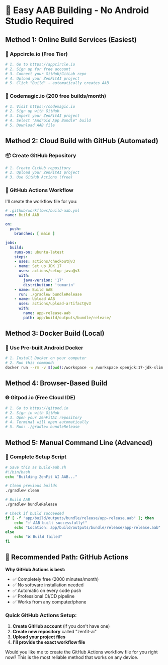 # 🚀 Easy AAB Building - No Android Studio Required

## Method 1: Online Build Services (Easiest)

### **🎯 Appcircle.io (Free Tier)**
```bash
# 1. Go to https://appcircle.io
# 2. Sign up for free account
# 3. Connect your GitHub/GitLab repo
# 4. Upload your ZenFitAI project
# 5. Click "Build" - automatically creates AAB
```

### **🔧 Codemagic.io (200 free builds/month)**
```bash
# 1. Visit https://codemagic.io
# 2. Sign up with GitHub
# 3. Import your ZenFitAI project
# 4. Select "Android App Bundle" build
# 5. Download AAB file
```

## Method 2: Cloud Build with GitHub (Automated)

### **📦 Create GitHub Repository**
```bash
# 1. Create GitHub repository
# 2. Upload your ZenFitAI project
# 3. Use GitHub Actions (free)
```

### **🤖 GitHub Actions Workflow**
I'll create the workflow file for you:

```yaml
# .github/workflows/build-aab.yml
name: Build AAB

on:
  push:
    branches: [ main ]

jobs:
  build:
    runs-on: ubuntu-latest
    steps:
    - uses: actions/checkout@v3
    - name: Set up JDK 17
      uses: actions/setup-java@v3
      with:
        java-version: '17'
        distribution: 'temurin'
    - name: Build AAB
      run: ./gradlew bundleRelease
    - name: Upload AAB
      uses: actions/upload-artifact@v3
      with:
        name: app-release-aab
        path: app/build/outputs/bundle/release/
```

## Method 3: Docker Build (Local)

### **🐳 Use Pre-built Android Docker**
```bash
# 1. Install Docker on your computer
# 2. Run this command:
docker run --rm -v $(pwd):/workspace -w /workspace openjdk:17-jdk-slim ./gradlew bundleRelease
```

## Method 4: Browser-Based Build

### **🌐 Gitpod.io (Free Cloud IDE)**
```bash
# 1. Go to https://gitpod.io
# 2. Sign in with GitHub
# 3. Open your ZenFitAI repository
# 4. Terminal will open automatically
# 5. Run: ./gradlew bundleRelease
```

## Method 5: Manual Command Line (Advanced)

### **🔧 Complete Setup Script**
```bash
# Save this as build-aab.sh
#!/bin/bash
echo "Building ZenFit AI AAB..."

# Clean previous builds
./gradlew clean

# Build AAB
./gradlew bundleRelease

# Check if build succeeded
if [ -f "app/build/outputs/bundle/release/app-release.aab" ]; then
    echo "✅ AAB built successfully!"
    echo "Location: app/build/outputs/bundle/release/app-release.aab"
else
    echo "❌ Build failed"
fi
```

## 🎯 **Recommended Path: GitHub Actions**

**Why GitHub Actions is best:**
- ✅ Completely free (2000 minutes/month)
- ✅ No software installation needed
- ✅ Automatic on every code push
- ✅ Professional CI/CD pipeline
- ✅ Works from any computer/phone

### **Quick GitHub Actions Setup:**
1. **Create GitHub account** (if you don't have one)
2. **Create new repository** called "zenfit-ai"
3. **Upload your project files**
4. **I'll provide the exact workflow file**

Would you like me to create the GitHub Actions workflow file for you right now? This is the most reliable method that works on any device.